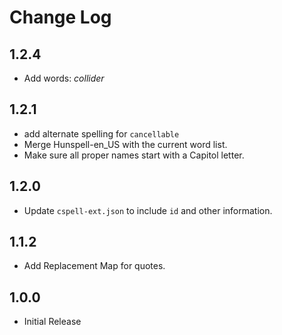 # Change Log

## 1.2.4
* Add words: *collider*

## 1.2.1
- add alternate spelling for `cancellable`
- Merge Hunspell-en_US with the current word list.
- Make sure all proper names start with a Capitol letter.

## 1.2.0
- Update `cspell-ext.json` to include `id` and other information.

## 1.1.2
- Add Replacement Map for quotes.

## 1.0.0
- Initial Release